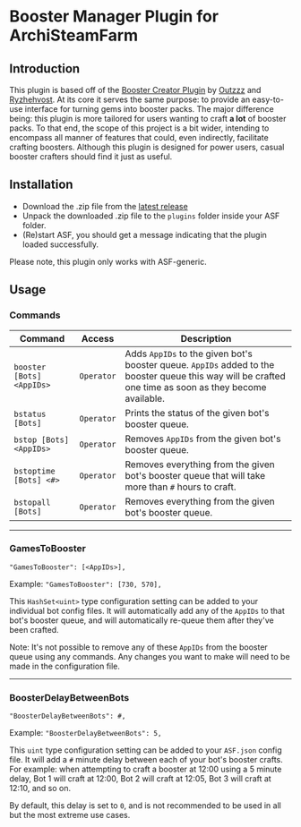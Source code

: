 # Booster Manager Plugin for ArchiSteamFarm

## Introduction
This plugin is based off of the [Booster Creator Plugin](https://github.com/Ryzhehvost/BoosterCreator) by [Outzzz](https://github.com/Outzzz) and [Ryzhehvost](https://github.com/Ryzhehvost).  At its core it serves the same purpose: to provide an easy-to-use interface for turning gems into booster packs.  The major difference being: this plugin is more tailored for users wanting to craft **a lot** of booster packs.  To that end, the scope of this project is a bit wider, intending to encompass all manner of features that could, even indirectly, facilitate crafting boosters.  Although this plugin is designed for power users, casual booster crafters should find it just as useful.

## Installation

- Download the .zip file from the [latest release](https://github.com/Citrinate/BoosterManager/releases/latest)
- Unpack the downloaded .zip file to the `plugins` folder inside your ASF folder.
- (Re)start ASF, you should get a message indicating that the plugin loaded successfully. 

Please note, this plugin only works with ASF-generic.

## Usage

### Commands

Command | Access | Description
--- | --- | ---
`booster [Bots] <AppIDs>`|`Operator`|Adds `AppIDs` to the given bot's booster queue.  `AppIDs` added to the booster queue this way will be crafted one time as soon as they become available.
`bstatus [Bots]`|`Operator`|Prints the status of the given bot's booster queue.
`bstop [Bots] <AppIDs>`|`Operator`|Removes `AppIDs` from the given bot's booster queue.
`bstoptime [Bots] <#>`|`Operator`|Removes everything from the given bot's booster queue that will take more than `#` hours to craft.
`bstopall [Bots]`|`Operator`|Removes everything from the given bot's booster queue.

---

### GamesToBooster

`"GamesToBooster": [<AppIDs>],`

Example: `"GamesToBooster": [730, 570],`

This `HashSet<uint>` type configuration setting can be added to your individual bot config files.  It will automatically add any of the `AppIDs` to that bot's booster queue, and will automatically re-queue them after they've been crafted.

Note: It's not possible to remove any of these `AppIDs` from the booster queue using any commands.  Any changes you want to make will need to be made in the configuration file.

---

### BoosterDelayBetweenBots

`"BoosterDelayBetweenBots": #,`

Example: `"BoosterDelayBetweenBots": 5,`

This `uint` type configuration setting can be added to your `ASF.json` config file.  It will add a `#` minute delay between each of your bot's booster crafts.  For example: when attempting to craft a booster at 12:00 using a 5 minute delay, Bot 1 will craft at 12:00, Bot 2 will  craft at 12:05, Bot 3 will craft at 12:10, and so on.

By default, this delay is set to `0`, and is not recommended to be used in all but the most extreme use cases.